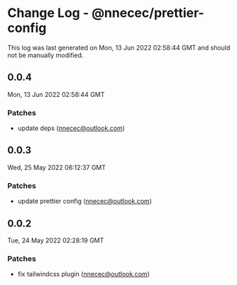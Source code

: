 # Change Log - @nnecec/prettier-config

This log was last generated on Mon, 13 Jun 2022 02:58:44 GMT and should not be manually modified.

<!-- Start content -->

## 0.0.4

Mon, 13 Jun 2022 02:58:44 GMT

### Patches

- update deps (nnecec@outlook.com)

## 0.0.3

Wed, 25 May 2022 06:12:37 GMT

### Patches

- update prettier config (nnecec@outlook.com)

## 0.0.2

Tue, 24 May 2022 02:28:19 GMT

### Patches

- fix tailwindcss plugin (nnecec@outlook.com)
